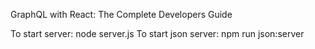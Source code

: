 GraphQL with React: The Complete Developers Guide

To start server: node server.js
To start json server: npm run json:server
